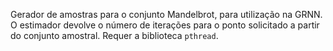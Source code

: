 Gerador de amostras para o conjunto Mandelbrot, para utilização na GRNN. O estimador devolve o número de iterações para o ponto solicitado a partir do conjunto amostral. Requer a biblioteca `pthread`.
